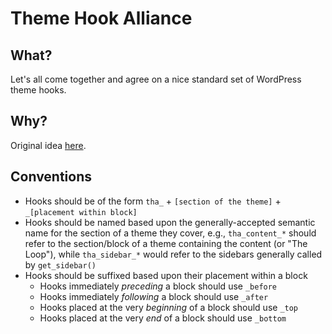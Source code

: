 # Theme Hook Alliance #

## What? ## 
Let's all come together and agree on a nice standard set of WordPress theme hooks.

## Why? ##
Original idea [here](http://literalbarrage.org/blog/2012/06/29/wordpress-theme-hook-alliance).

## Conventions ##

* Hooks should be of the form 	`tha_` + `[section of the theme]` + `_[placement within block]`
* Hooks should be named based upon the generally-accepted semantic name for the section of a theme they cover, e.g., `tha_content_*` should refer to the section/block of a theme containing the content (or "The Loop"), while `tha_sidebar_*` would refer to the sidebars generally called by `get_sidebar()`
* Hooks should be suffixed based upon their placement within a block
	* Hooks immediately *preceding* a block should use `_before`
	* Hooks immediately *following* a block should use `_after`
	* Hooks placed at the very *beginning* of a block should use `_top`
	* Hooks placed at the very *end* of a block should use `_bottom`
